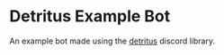 # Detritus Example Bot

An example bot made using the [detritus](https://detritusjs.com) discord library.